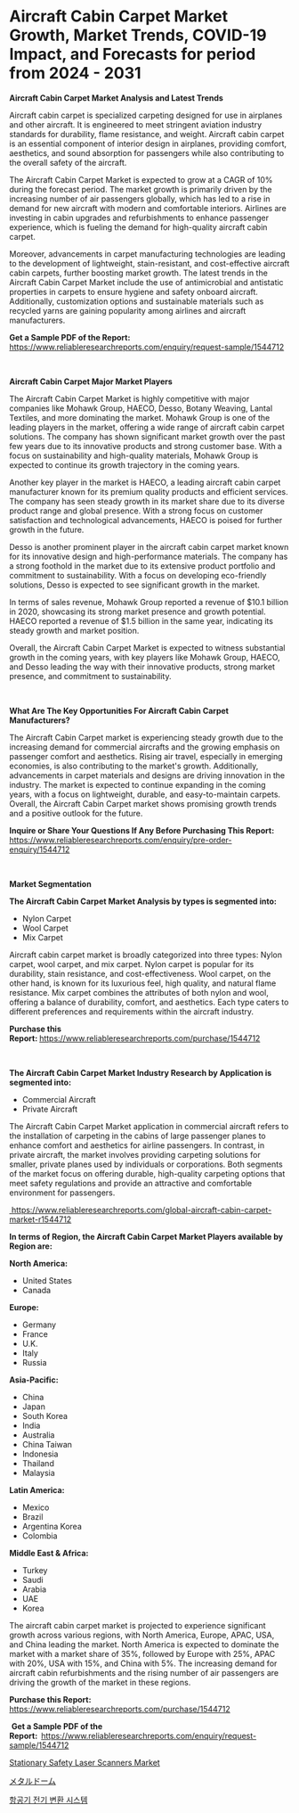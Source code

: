 <p><h1>Aircraft Cabin Carpet Market Growth, Market Trends, COVID-19 Impact, and Forecasts for period from 2024 - 2031</h1></p><p><strong>Aircraft Cabin Carpet Market Analysis and Latest Trends</strong></p>
<p><p>Aircraft cabin carpet is specialized carpeting designed for use in airplanes and other aircraft. It is engineered to meet stringent aviation industry standards for durability, flame resistance, and weight. Aircraft cabin carpet is an essential component of interior design in airplanes, providing comfort, aesthetics, and sound absorption for passengers while also contributing to the overall safety of the aircraft.</p><p>The Aircraft Cabin Carpet Market is expected to grow at a CAGR of 10% during the forecast period. The market growth is primarily driven by the increasing number of air passengers globally, which has led to a rise in demand for new aircraft with modern and comfortable interiors. Airlines are investing in cabin upgrades and refurbishments to enhance passenger experience, which is fueling the demand for high-quality aircraft cabin carpet.</p><p>Moreover, advancements in carpet manufacturing technologies are leading to the development of lightweight, stain-resistant, and cost-effective aircraft cabin carpets, further boosting market growth. The latest trends in the Aircraft Cabin Carpet Market include the use of antimicrobial and antistatic properties in carpets to ensure hygiene and safety onboard aircraft. Additionally, customization options and sustainable materials such as recycled yarns are gaining popularity among airlines and aircraft manufacturers.</p></p>
<p><strong>Get a Sample PDF of the Report:&nbsp;</strong> <a href="https://www.reliableresearchreports.com/enquiry/request-sample/1544712">https://www.reliableresearchreports.com/enquiry/request-sample/1544712</a></p>
<p>&nbsp;</p>
<p><strong>Aircraft Cabin Carpet Major Market Players</strong></p>
<p><p>The Aircraft Cabin Carpet Market is highly competitive with major companies like Mohawk Group, HAECO, Desso, Botany Weaving, Lantal Textiles, and more dominating the market. Mohawk Group is one of the leading players in the market, offering a wide range of aircraft cabin carpet solutions. The company has shown significant market growth over the past few years due to its innovative products and strong customer base. With a focus on sustainability and high-quality materials, Mohawk Group is expected to continue its growth trajectory in the coming years.</p><p>Another key player in the market is HAECO, a leading aircraft cabin carpet manufacturer known for its premium quality products and efficient services. The company has seen steady growth in its market share due to its diverse product range and global presence. With a strong focus on customer satisfaction and technological advancements, HAECO is poised for further growth in the future.</p><p>Desso is another prominent player in the aircraft cabin carpet market known for its innovative design and high-performance materials. The company has a strong foothold in the market due to its extensive product portfolio and commitment to sustainability. With a focus on developing eco-friendly solutions, Desso is expected to see significant growth in the market.</p><p>In terms of sales revenue, Mohawk Group reported a revenue of $10.1 billion in 2020, showcasing its strong market presence and growth potential. HAECO reported a revenue of $1.5 billion in the same year, indicating its steady growth and market position.</p><p>Overall, the Aircraft Cabin Carpet Market is expected to witness substantial growth in the coming years, with key players like Mohawk Group, HAECO, and Desso leading the way with their innovative products, strong market presence, and commitment to sustainability.</p></p>
<p>&nbsp;</p>
<p><strong>What Are The Key Opportunities For Aircraft Cabin Carpet Manufacturers?</strong></p>
<p><p>The Aircraft Cabin Carpet market is experiencing steady growth due to the increasing demand for commercial aircrafts and the growing emphasis on passenger comfort and aesthetics. Rising air travel, especially in emerging economies, is also contributing to the market's growth. Additionally, advancements in carpet materials and designs are driving innovation in the industry. The market is expected to continue expanding in the coming years, with a focus on lightweight, durable, and easy-to-maintain carpets. Overall, the Aircraft Cabin Carpet market shows promising growth trends and a positive outlook for the future.</p></p>
<p><strong>Inquire or Share Your Questions If Any Before Purchasing This Report:</strong> <a href="https://www.reliableresearchreports.com/enquiry/pre-order-enquiry/1544712">https://www.reliableresearchreports.com/enquiry/pre-order-enquiry/1544712</a></p>
<p>&nbsp;</p>
<p><strong>Market Segmentation</strong></p>
<p><strong>The Aircraft Cabin Carpet Market Analysis by types is segmented into:</strong></p>
<p><ul><li>Nylon Carpet</li><li>Wool Carpet</li><li>Mix Carpet</li></ul></p>
<p><p>Aircraft cabin carpet market is broadly categorized into three types: Nylon carpet, wool carpet, and mix carpet. Nylon carpet is popular for its durability, stain resistance, and cost-effectiveness. Wool carpet, on the other hand, is known for its luxurious feel, high quality, and natural flame resistance. Mix carpet combines the attributes of both nylon and wool, offering a balance of durability, comfort, and aesthetics. Each type caters to different preferences and requirements within the aircraft industry.</p></p>
<p><strong>Purchase this Report:&nbsp;</strong><a href="https://www.reliableresearchreports.com/purchase/1544712">https://www.reliableresearchreports.com/purchase/1544712</a></p>
<p>&nbsp;</p>
<p><strong>The Aircraft Cabin Carpet Market Industry Research by Application is segmented into:</strong></p>
<p><ul><li>Commercial Aircraft</li><li>Private Aircraft</li></ul></p>
<p><p>The Aircraft Cabin Carpet Market application in commercial aircraft refers to the installation of carpeting in the cabins of large passenger planes to enhance comfort and aesthetics for airline passengers. In contrast, in private aircraft, the market involves providing carpeting solutions for smaller, private planes used by individuals or corporations. Both segments of the market focus on offering durable, high-quality carpeting options that meet safety regulations and provide an attractive and comfortable environment for passengers.</p></p>
<p><a href="https://www.reliableresearchreports.com/global-aircraft-cabin-carpet-market-r1544712">&nbsp;https://www.reliableresearchreports.com/global-aircraft-cabin-carpet-market-r1544712</a></p>
<p><strong>In terms of Region, the Aircraft Cabin Carpet Market Players available by Region are:</strong></p>
<p>
    <p> <strong> North America: </strong>
        <ul>
            <li>United States</li>
            <li>Canada</li>
        </ul>
        </p> 
    <p> <strong> Europe: </strong>
        <ul>
            <li>Germany</li>
            <li>France</li>
            <li>U.K.</li>
            <li>Italy</li>
            <li>Russia</li>
        </ul>
        </p> 
    <p> <strong> Asia-Pacific: </strong>
        <ul>
            <li>China</li>
            <li>Japan</li>
            <li>South Korea</li>
            <li>India</li>
            <li>Australia</li>
            <li>China Taiwan</li>
            <li>Indonesia</li>
            <li>Thailand</li>
            <li>Malaysia</li>
        </ul>
        </p> 
    <p> <strong> Latin America: </strong>
        <ul>
            <li>Mexico</li>
            <li>Brazil</li>
            <li>Argentina Korea</li>
            <li>Colombia</li>
        </ul>
        </p> 
    <p> <strong> Middle East & Africa: </strong>
        <ul>
            <li>Turkey</li>
            <li>Saudi</li>
            <li>Arabia</li>
            <li>UAE</li>
            <li>Korea</li>
        </ul>
    </p>
    </p>
<p><p>The aircraft cabin carpet market is projected to experience significant growth across various regions, with North America, Europe, APAC, USA, and China leading the market. North America is expected to dominate the market with a market share of 35%, followed by Europe with 25%, APAC with 20%, USA with 15%, and China with 5%. The increasing demand for aircraft cabin refurbishments and the rising number of air passengers are driving the growth of the market in these regions.</p></p>
<p><strong>Purchase this Report: </strong><a href="https://www.reliableresearchreports.com/purchase/1544712">https://www.reliableresearchreports.com/purchase/1544712</a></p>
<p>&nbsp;<strong>Get a Sample PDF of the Report:&nbsp;&nbsp;</strong><a href="https://www.reliableresearchreports.com/enquiry/request-sample/1544712">https://www.reliableresearchreports.com/enquiry/request-sample/1544712</a></p>
<p><strong></strong></p>
<p><p><a href="https://view.publitas.com/reportprime-1/global-stationary-safety-laser-scanners-market-trends-insights-into-growth-opportunities-and-challenges-forecasted-from-2024-to-2031/">Stationary Safety Laser Scanners Market</a></p><p><a href="https://github.com/DayanaRunolfsdottir/Market-Research-Report-List-1/blob/main/4242107145009.md">メタルドーム</a></p><p><a href="https://github.com/TobyKub4685/Market-Research-Report-List-2/blob/main/6768248153013.md">항공기 전기 변환 시스템</a></p></p>